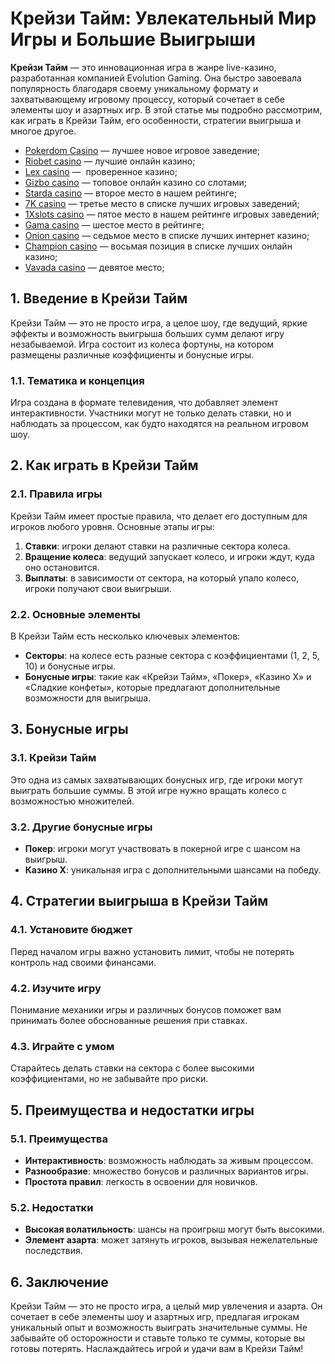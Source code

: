 # Крейзи Тайм: Увлекательный Мир Игры и Большие Выигрыши

**Крейзи Тайм** — это инновационная игра в жанре live-казино, разработанная компанией Evolution Gaming. Она быстро завоевала популярность благодаря своему уникальному формату и захватывающему игровому процессу, который сочетает в себе элементы шоу и азартных игр. В этой статье мы подробно рассмотрим, как играть в Крейзи Тайм, его особенности, стратегии выигрыша и многое другое.

* [Pokerdom Casino](https://brandplay.link/FwVc4f) — лучшее новое игровое заведение;
* [Riobet casino](https://brandplay.link/TnjsxFvH) — лучшие онлайн казино;
* [Lex casino](https://brandplay.link/VMqNXPFs) —  проверенное казино;
* [Gizbo casino](https://brandplay.link/rvzLrVLp) — топовое онлайн казино со слотами;
* [Starda casino](https://brandplay.link/HDcDrxLk) — второе место в нашем рейтинге;
* [7K casino](https://brandplay.link/dd46bNgD) — третье место в списке лучших игровых заведений;
* [1Xslots casino](https://brandplay.link/J2ZbqMPZ) — пятое место в нашем рейтинге игровых заведений;
* [Gama casino](https://brandplay.link/RD52jZbL) — шестое место в рейтинге;
* [Onion casino](https://brandplay.link/8LcS6Djb) — седьмое место в списке лучших интернет казино;
* [Champion casino](https://temon-gter.cfd/go/9n8?p56190p303844p3509t17502) — восьмая позиция в списке лучших онлайн казино;
* [Vavada casino](https://vavadapartner.pro/?promo=75590753-cc8b-4c4a-8d71-99b7a2293439-jud\&target=register) — девятое место;

## 1. Введение в Крейзи Тайм

Крейзи Тайм — это не просто игра, а целое шоу, где ведущий, яркие эффекты и возможность выигрыша больших сумм делают игру незабываемой. Игра состоит из колеса фортуны, на котором размещены различные коэффициенты и бонусные игры.

### 1.1. Тематика и концепция

Игра создана в формате телевидения, что добавляет элемент интерактивности. Участники могут не только делать ставки, но и наблюдать за процессом, как будто находятся на реальном игровом шоу.

## 2. Как играть в Крейзи Тайм

### 2.1. Правила игры

Крейзи Тайм имеет простые правила, что делает его доступным для игроков любого уровня. Основные этапы игры:

1. **Ставки**: игроки делают ставки на различные сектора колеса.
2. **Вращение колеса**: ведущий запускает колесо, и игроки ждут, куда оно остановится.
3. **Выплаты**: в зависимости от сектора, на который упало колесо, игроки получают свои выигрыши.

### 2.2. Основные элементы

В Крейзи Тайм есть несколько ключевых элементов:

* **Секторы**: на колесе есть разные сектора с коэффициентами (1, 2, 5, 10) и бонусные игры.
* **Бонусные игры**: такие как «Крейзи Тайм», «Покер», «Казино Х» и «Сладкие конфеты», которые предлагают дополнительные возможности для выигрыша.

## 3. Бонусные игры

### 3.1. Крейзи Тайм

Это одна из самых захватывающих бонусных игр, где игроки могут выиграть большие суммы. В этой игре нужно вращать колесо с возможностью множителей.

### 3.2. Другие бонусные игры

* **Покер**: игроки могут участвовать в покерной игре с шансом на выигрыш.
* **Казино Х**: уникальная игра с дополнительными шансами на победу.

## 4. Стратегии выигрыша в Крейзи Тайм

### 4.1. Установите бюджет

Перед началом игры важно установить лимит, чтобы не потерять контроль над своими финансами.

### 4.2. Изучите игру

Понимание механики игры и различных бонусов поможет вам принимать более обоснованные решения при ставках.

### 4.3. Играйте с умом

Старайтесь делать ставки на сектора с более высокими коэффициентами, но не забывайте про риски.

## 5. Преимущества и недостатки игры

### 5.1. Преимущества

* **Интерактивность**: возможность наблюдать за живым процессом.
* **Разнообразие**: множество бонусов и различных вариантов игры.
* **Простота правил**: легкость в освоении для новичков.

### 5.2. Недостатки

* **Высокая волатильность**: шансы на проигрыш могут быть высокими.
* **Элемент азарта**: может затянуть игроков, вызывая нежелательные последствия.

## 6. Заключение

Крейзи Тайм — это не просто игра, а целый мир увлечения и азарта. Он сочетает в себе элементы шоу и азартных игр, предлагая игрокам уникальный опыт и возможность выиграть значительные суммы. Не забывайте об осторожности и ставьте только те суммы, которые вы готовы потерять. Наслаждайтесь игрой и удачи вам в Крейзи Тайм!
